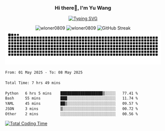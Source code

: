 <h3 align="center">Hi there👋, I'm Yu Wang</h1>

<p align="center"><a href="https://git.io/typing-svg"><img src="https://readme-typing-svg.demolab.com?font=Alex+Brush&size=18&pause=1000&color=716A50&background=6F66FF00&center=true&vCenter=true&width=435&lines=To+love+oneself+is+the+beginning+of+a+lifelong+romance.+%E2%80%94+Oscar+Wilde" alt="Typing SVG" /></a></p>


<p align="center">
 <img src="https://github-readme-stats.vercel.app/api/top-langs?username=wloner0809&show_icons=true&locale=en&layout=compact" alt="wloner0809" height=120 />
 <img src="https://github-readme-stats.vercel.app/api?username=wloner0809&show_icons=true&locale=en" alt="wloner0809" height=120 />
 <img src="https://github-readme-streak-stats.herokuapp.com?user=wloner0809&theme=microsoft" alt="GitHub Streak" height=120 />
 <img src="https://github.com/Wloner0809/Wloner0809/blob/output/github-contribution-grid-snake.svg">
</p>
 
<!--START_SECTION:waka-->

```txt
From: 01 May 2025 - To: 08 May 2025

Total Time: 7 hrs 49 mins

Python   6 hrs 5 mins    ███████████████████▒░░░░░   77.41 %
Bash     55 mins         ███░░░░░░░░░░░░░░░░░░░░░░   11.74 %
YAML     45 mins         ██▒░░░░░░░░░░░░░░░░░░░░░░   09.57 %
JSON     3 mins          ▒░░░░░░░░░░░░░░░░░░░░░░░░   00.72 %
Other    2 mins          ░░░░░░░░░░░░░░░░░░░░░░░░░   00.56 %
```

<!--END_SECTION:waka-->

[![Total Coding Time](https://wakatime.com/badge/user/3b010e91-e8bb-445f-9eac-c8ab5bc30cb6.svg)](https://wakatime.com/@3b010e91-e8bb-445f-9eac-c8ab5bc30cb6)
